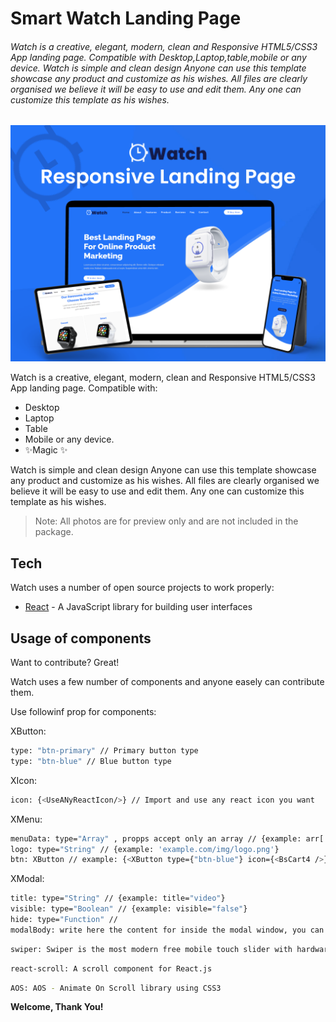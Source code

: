 # Smart Watch Landing Page

###### _Watch is a creative, elegant, modern, clean and Responsive HTML5/CSS3 App landing page. Compatible with Desktop,Laptop,table,mobile or any device. Watch is simple and clean design Anyone can use this template showcase any product and customize as his wishes. All files are clearly organised we believe it will be easy to use and edit them. Any one can customize this template as his wishes._

![Preview](https://github.com/thenavik/smart-landing-page/blob/master/src/assets/img/Preview.png)

Watch is a creative, elegant, modern, clean and Responsive HTML5/CSS3 App landing page. Compatible with:

- Desktop
- Laptop
- Table
- Mobile or any device.
- ✨Magic ✨

Watch is simple and clean design Anyone can use this template showcase any product and customize as his wishes. All files are clearly organised we believe it will be easy to use and edit them. Any one can customize this template as his wishes.

> Note: All photos are for
> preview only and are not included in the package.

## Tech

Watch uses a number of open source projects to work properly:

- [React](https://reactjs.org/) - A JavaScript library for building user interfaces

## Usage of components

Want to contribute? Great!

Watch uses a few number of components and anyone easely can contribute them.

Use followinf prop for components:

XButton:

```sh
type: "btn-primary" // Primary button type
type: "btn-blue" // Blue button type
```

XIcon:

```sh
icon: {<UseANyReactIcon/>} // Import and use any react icon you want
```

XMenu:

```sh
menuData: type="Array" , propps accept only an array // {example: arr['home', 'about']}
logo: type="String" // {example: 'example.com/img/logo.png'}
btn: XButton // example: {<XButton type={"btn-blue"} icon={<BsCart4 />} name={"Buy Now"} />}
```

XModal:

```sh
title: type="String" // {example: title="video"}
visible: type="Boolean" // {example: visible="false"}
hide: type="Function" //
modalBody: write here the content for inside the modal window, you can pass the iframe from YouTube
```

```sh
swiper: Swiper is the most modern free mobile touch slider with hardware accelerated transitions and amazing native behavior.
```

```sh
react-scroll: A scroll component for React.js
```

```sh
AOS: AOS - Animate On Scroll library using CSS3
```

**Welcome, Thank You!**
